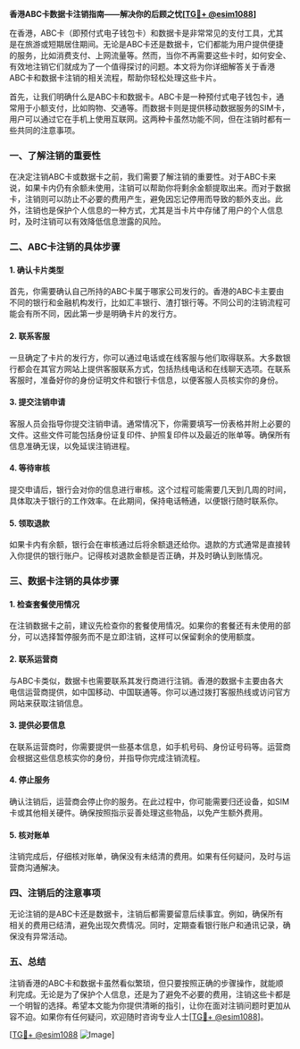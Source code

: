 **香港ABC卡数据卡注销指南——解决你的后顾之忧[[TG💪+ @esim1088](https://t.me/s/esim1088)]**

在香港，ABC卡（即预付式电子钱包卡）和数据卡是非常常见的支付工具，尤其是在旅游或短期居住期间。无论是ABC卡还是数据卡，它们都能为用户提供便捷的服务，比如消费支付、上网流量等。然而，当你不再需要这些卡时，如何安全、有效地注销它们就成为了一个值得探讨的问题。本文将为你详细解答关于香港ABC卡和数据卡注销的相关流程，帮助你轻松处理这些卡片。

首先，让我们明确什么是ABC卡和数据卡。ABC卡是一种预付式电子钱包卡，通常用于小额支付，比如购物、交通等。而数据卡则是提供移动数据服务的SIM卡，用户可以通过它在手机上使用互联网。这两种卡虽然功能不同，但在注销时都有一些共同的注意事项。

### 一、了解注销的重要性

在决定注销ABC卡或数据卡之前，我们需要了解注销的重要性。对于ABC卡来说，如果卡内仍有余额未使用，注销可以帮助你将剩余金额提取出来。而对于数据卡，注销则可以防止不必要的费用产生，避免因忘记停用而导致的额外支出。此外，注销也是保护个人信息的一种方式，尤其是当卡片中存储了用户的个人信息时，及时注销可以有效降低信息泄露的风险。

### 二、ABC卡注销的具体步骤

#### 1. 确认卡片类型
首先，你需要确认自己所持的ABC卡属于哪家公司发行的。香港的ABC卡主要由不同的银行和金融机构发行，比如汇丰银行、渣打银行等。不同公司的注销流程可能会有所不同，因此第一步是明确卡片的发行方。

#### 2. 联系客服
一旦确定了卡片的发行方，你可以通过电话或在线客服与他们取得联系。大多数银行都会在其官方网站上提供客服联系方式，包括热线电话和在线聊天选项。在联系客服时，准备好你的身份证明文件和银行卡信息，以便客服人员核实你的身份。

#### 3. 提交注销申请
客服人员会指导你提交注销申请。通常情况下，你需要填写一份表格并附上必要的文件。这些文件可能包括身份证复印件、护照复印件以及最近的账单等。确保所有信息准确无误，以免延误注销进程。

#### 4. 等待审核
提交申请后，银行会对你的信息进行审核。这个过程可能需要几天到几周的时间，具体取决于银行的工作效率。在此期间，保持电话畅通，以便银行随时联系你。

#### 5. 领取退款
如果卡内有余额，银行会在审核通过后将余额退还给你。退款的方式通常是直接转入你提供的银行账户。记得核对退款金额是否正确，并及时确认到账情况。

### 三、数据卡注销的具体步骤

#### 1. 检查套餐使用情况
在注销数据卡之前，建议先检查你的套餐使用情况。如果你的套餐还有未使用的部分，可以选择暂停服务而不是立即注销，这样可以保留剩余的使用额度。

#### 2. 联系运营商
与ABC卡类似，数据卡也需要联系其发行商进行注销。香港的数据卡主要由各大电信运营商提供，如中国移动、中国联通等。你可以通过拨打客服热线或访问官方网站来获取注销信息。

#### 3. 提供必要信息
在联系运营商时，你需要提供一些基本信息，如手机号码、身份证号码等。运营商会根据这些信息核实你的身份，并指导你完成注销流程。

#### 4. 停止服务
确认注销后，运营商会停止你的服务。在此过程中，你可能需要归还设备，如SIM卡或其他相关硬件。确保按照指示妥善处理这些物品，以免产生额外费用。

#### 5. 核对账单
注销完成后，仔细核对账单，确保没有未结清的费用。如果有任何疑问，及时与运营商沟通解决。

### 四、注销后的注意事项

无论注销的是ABC卡还是数据卡，注销后都需要留意后续事宜。例如，确保所有相关的费用已结清，避免出现欠费情况。同时，定期查看银行账户和通讯记录，确保没有异常活动。

### 五、总结

注销香港的ABC卡和数据卡虽然看似繁琐，但只要按照正确的步骤操作，就能顺利完成。无论是为了保护个人信息，还是为了避免不必要的费用，注销这些卡都是一个明智的选择。希望本文能为你提供清晰的指引，让你在面对注销问题时更加从容不迫。如果你有任何疑问，欢迎随时咨询专业人士[[TG💪+ @esim1088](https://t.me/s/esim1088)]。

[[TG💪+ @esim1088](https://t.me/s/esim1088) ![Image](https://i.postimg.cc/4NQfJmqS/Snipaste-2025-05-13-00-14-12.png)]